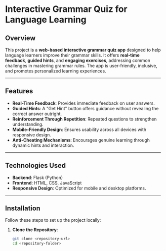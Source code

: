 # Interactive Grammar Quiz for Language Learning

## Overview

This project is a **web-based interactive grammar quiz app** designed to help language learners improve their grammar skills. It offers **real-time feedback**, **guided hints**, and **engaging exercises**, addressing common challenges in mastering grammar rules. The app is user-friendly, inclusive, and promotes personalized learning experiences.

---

## Features

- **Real-Time Feedback**: Provides immediate feedback on user answers.
- **Guided Hints**: A "Get Hint" button offers guidance without revealing the correct answer outright.
- **Reinforcement Through Repetition**: Repeated questions to strengthen understanding.
- **Mobile-Friendly Design**: Ensures usability across all devices with responsive design.
- **Anti-Cheating Mechanisms**: Encourages genuine learning through dynamic hints and interaction.

---

## Technologies Used

- **Backend**: Flask (Python)
- **Frontend**: HTML, CSS, JavaScript
- **Responsive Design**: Optimized for mobile and desktop platforms.

---

## Installation

Follow these steps to set up the project locally:

1. **Clone the Repository**:
   ```bash
   git clone <repository-url>
   cd <repository-folder>
